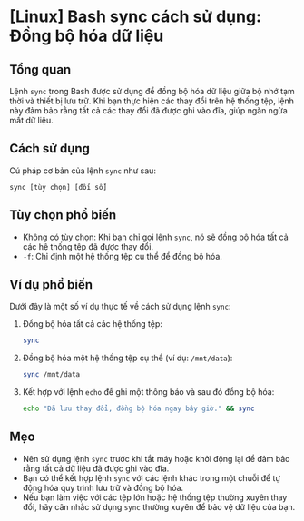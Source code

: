 # [Linux] Bash sync cách sử dụng: Đồng bộ hóa dữ liệu

## Tổng quan
Lệnh `sync` trong Bash được sử dụng để đồng bộ hóa dữ liệu giữa bộ nhớ tạm thời và thiết bị lưu trữ. Khi bạn thực hiện các thay đổi trên hệ thống tệp, lệnh này đảm bảo rằng tất cả các thay đổi đã được ghi vào đĩa, giúp ngăn ngừa mất dữ liệu.

## Cách sử dụng
Cú pháp cơ bản của lệnh `sync` như sau:
```
sync [tùy chọn] [đối số]
```

## Tùy chọn phổ biến
- Không có tùy chọn: Khi bạn chỉ gọi lệnh `sync`, nó sẽ đồng bộ hóa tất cả các hệ thống tệp đã được thay đổi.
- `-f`: Chỉ định một hệ thống tệp cụ thể để đồng bộ hóa.

## Ví dụ phổ biến
Dưới đây là một số ví dụ thực tế về cách sử dụng lệnh `sync`:

1. Đồng bộ hóa tất cả các hệ thống tệp:
   ```bash
   sync
   ```

2. Đồng bộ hóa một hệ thống tệp cụ thể (ví dụ: `/mnt/data`):
   ```bash
   sync /mnt/data
   ```

3. Kết hợp với lệnh `echo` để ghi một thông báo và sau đó đồng bộ hóa:
   ```bash
   echo "Đã lưu thay đổi, đồng bộ hóa ngay bây giờ." && sync
   ```

## Mẹo
- Nên sử dụng lệnh `sync` trước khi tắt máy hoặc khởi động lại để đảm bảo rằng tất cả dữ liệu đã được ghi vào đĩa.
- Bạn có thể kết hợp lệnh `sync` với các lệnh khác trong một chuỗi để tự động hóa quy trình lưu trữ và đồng bộ hóa.
- Nếu bạn làm việc với các tệp lớn hoặc hệ thống tệp thường xuyên thay đổi, hãy cân nhắc sử dụng `sync` thường xuyên để bảo vệ dữ liệu của bạn.